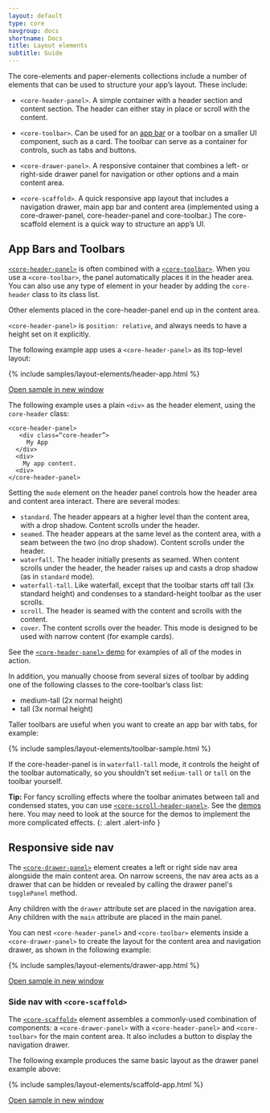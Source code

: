 ```yaml
---
layout: default
type: core
navgroup: docs
shortname: Docs
title: Layout elements
subtitle: Guide
---
```


<style shim-shadowdom>
.app-demo {
  border: 1px solid #eee;
  position: absolute;
  top: 44px;
  left: 0px;
  right: 0px;
  bottom: 0px;
}

demo-tabs .result {
  position: static;
}

demo-tabs::shadow #results {
  position: relative;
  box-sizing: border-box;
  width: 240px;
  height: 405px;
  max-width: 40%;
}

</style>

The core-elements and paper-elements collections include a number of elements that can be used to structure your app’s layout. These include:

- `<core-header-panel>`. A simple container with a header section and content section. The header can either stay in place or scroll with the content.

- `<core-toolbar>`.  Can be used for an [app bar](link_to_spec) or a toolbar on a smaller UI component, such as a card. The toolbar can serve as a container for controls, such as tabs and buttons.

- `<core-drawer-panel>`. A responsive container that combines a left- or right-side drawer panel for navigation or other options and a main content area.

- `<core-scaffold>`.  A quick responsive app layout that includes a navigation drawer, main app bar and content area (implemented using a core-drawer-panel, core-header-panel and core-toolbar.) The core-scaffold element is a quick way to structure an app’s UI.


## App Bars and Toolbars

[`<core-header-panel>`](/docs/elements/core-elements.html#core-header-panel) is often combined with a
[`<core-toolbar>`](/docs/elements/core-elements.html#core-toolbar). When you use a `<core-toolbar>`,
the panel automatically places it in the header area.  You can also use any type of element in your
header by adding the `core-header` class to its class list.

Other elements placed in the core-header-panel end up in the content area.

`<core-header-panel>` is `position: relative`, and always needs to have a height set on it explicitly.

The following example app uses a `<core-header-panel>` as its top-level layout:

{% include samples/layout-elements/header-app.html %}

<a href="/samples/layout-elements/header-app.html" target="_blank">Open sample in new window</a>

The following example uses a plain `<div>` as the header element, using the `core-header` class:

    <core-header-panel>
       <div class=“core-header”>
         My App
      </div>
      <div>
        My app content.
      <div>
    </core-header-panel>



Setting the `mode` element on the header panel controls how the header area and content area interact. There are several modes:

- `standard`. The header appears at a higher level than the content area, with a drop shadow. Content scrolls under the header.
- `seamed`. The header appears at the same level as the content area, with a seam between the two (no drop shadow). Content scrolls under the header.
- `waterfall`. The header initially presents as seamed. When content scrolls under the header, the header raises up and casts a drop shadow (as in `standard` mode).
- `waterfall-tall`. Like waterfall, except that the toolbar starts off tall (3x standard height) and condenses to a standard-height toolbar as the user scrolls.
- `scroll`. The header is seamed with the content and scrolls with the content.
- `cover`. The content scrolls over the header. This mode is designed to be used with narrow content (for example cards).

See the [`<core-header-panel>` demo](/components/core-header-panel/demo.html) for examples of all of the modes in action.

In addition, you manually choose from several sizes of toolbar by adding one of the following classes to the core-toolbar’s class list:

-   medium-tall (2x normal height)
-   tall (3x normal height)

Taller toolbars are useful when you want to create an app bar with tabs, for example:

{% include samples/layout-elements/toolbar-sample.html %}

If the core-header-panel is in `waterfall-tall` mode, it controls the height of the toolbar automatically, so you shouldn't set `medium-tall` or `tall` on the toolbar yourself.

**Tip:** For fancy scrolling effects where the toolbar animates between tall and condensed states, you can use [`<core-scroll-header-panel>`](/docs/elements/core-elements.html#core-scroll-header-panel). See  the [demos](/components/core-scroll-header-panel/demo.html) here. You may need to look at the source for the demos to implement the more complicated effects.
{: .alert .alert-info }


## Responsive side nav

The [`<core-drawer-panel>`](/docs/elements/core-elements.html#core-drawer-panel)
element creates a left or right side nav area alongside
the main content area. On narrow screens, the nav area acts as a drawer that can
be hidden or revealed by calling the drawer panel's `togglePanel` method.

Any children with the `drawer` attribute set are placed in the navigation area.
Any children with the `main` attribute are placed in the main panel.

You can nest `<core-header-panel>` and `<core-toolbar>` elements inside a
`<core-drawer-panel>` to create the layout for the content area and navigation
drawer, as shown in the following example:

{% include samples/layout-elements/drawer-app.html %}

<a href="/samples/layout-elements/drawer-app.html" target="_blank">Open sample in new window</a>


### Side nav with `<core-scaffold>`

The [`<core-scaffold>`](/docs/elements/core-elements.html#core-drawer-panel)  element
assembles a commonly-used combination of components:
a `<core-drawer-panel>` with a `<core-header-panel>` and `<core-toolbar>` for the
main content area. It also includes a button to display the navigation drawer.

The following example produces the same basic layout as the drawer panel example above:

{% include samples/layout-elements/scaffold-app.html %}

<a href="/samples/layout-elements/scaffold-app.html" target="_blank">Open sample in new window</a>

